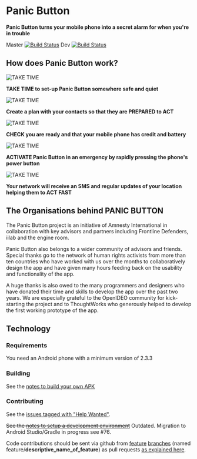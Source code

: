 # Panic Button

**Panic Button turns your mobile phone into a secret alarm for when you're in trouble**

Master [![Build Status](https://ci.iilab.org/buildStatus/icon?job=panic-button)](https://ci.iilab.org/job/panic-button/) Dev [![Build Status](https://ci.iilab.org/buildStatus/icon?job=panic-button-dev)](https://ci.iilab.org/job/panic-button-dev/)

## How does Panic Button work?

![TAKE TIME](https://panicbutton.io/images/illustration_2.gif)

**TAKE TIME to set-up Panic Button somewhere safe and quiet**

![TAKE TIME](https://panicbutton.io/images/illustration_3.gif)

**Create a plan with your contacts so that they are PREPARED to ACT**

![TAKE TIME](https://panicbutton.io/images/illustration_4.gif)

**CHECK you are ready and that your mobile phone has credit and battery**

![TAKE TIME](https://panicbutton.io/images/illustration_5.gif)

**ACTIVATE Panic Button in an emergency by rapidly pressing the phone's power button**

![TAKE TIME](https://panicbutton.io/images/illustration_6.gif)

**Your network will receive an SMS and regular updates of your location helping them to ACT FAST**

## The Organisations behind PANIC BUTTON

The Panic Button project is an initiative of Amnesty International in collaboration with key advisors and partners including Frontline Defenders, iilab and the engine room.

Panic Button also belongs to a wider community of advisors and friends. Special thanks go to the network of human rights activists from more than ten countries who have worked with us over the months to collaboratively design the app and have given many hours feeding back on the usability and functionality of the app.

A huge thanks is also owed to the many programmers and designers who have donated their time and skills to develop the app over the past two years. We are especially grateful to the OpenIDEO community for kick-starting the project and to ThoughtWorks who generously helped to develop the first working prototype of the app.

## Technology

### Requirements

You need an Android phone with a minimum version of 2.3.3 

### Building

See the [notes to build your own APK](./docs/BUILD.md)

### Contributing

See the [issues tagged with "Help Wanted"](https://github.com/iilab/PanicButton/labels/help%20wanted).

~~See the [notes to setup a development environment](./docs/DEVELOPMENT.md)~~ Outdated. Migration to Android Studio/Gradle in progress see #76.

Code contributions should be sent via github from [feature](http://codeinthehole.com/writing/pull-requests-and-other-good-practices-for-teams-using-github/) [branches](https://guides.github.com/introduction/flow/) (named feature/__descriptive_name_of_feature__) as pull requests [as explained here](https://help.github.com/articles/using-pull-requests).
